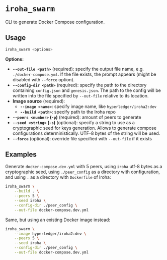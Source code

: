 # `iroha_swarm`

CLI to generate Docker Compose configuration.

## Usage

```bash
iroha_swarm <options>
```

**Options:**

- **`--out-file <path>`** (required): specify the output file name, e.g. `./docker-compose.yml`. If the file exists, the prompt appears (might be disabled with `--force` option).
- **`--config-dir <path>`** (required): specify the path to the directory containing `config.json` and `genesis.json`. The path to the config will be written into the file specified by `--out-file` relative to its location.
- **Image source** (required):
  - **`--image <name>`**: specify image name, like `hyperledger/iroha2:dev`
  - **`--build <path>`**: specify path to the Iroha repo
- **`--peers <number>` (`-p`)** (required): amount of peers to generate
- **`--seed <string>` (`-s`)** (optional): specify a string to use as a cryptographic seed for keys generation. Allows to generate compose configurations deterministically. UTF-8 bytes of the string will be used.
- **`--force`** (optional): override file specified with `--out-file` if it exists

## Examples

Generate `docker-compose.dev.yml` with 5 peers, using `iroha` utf-8 bytes as a cryptographic seed, using `./peer_config` as a directory with configuration, and using `.` as a directory with `Dockerfile` of Iroha: 

```bash
iroha_swarm \
    --build . \
    --peers 5 \
    --seed iroha \
    --config-dir ./peer_config \
    --out-file docker-compose.dev.yml
```

Same, but using an existing Docker image instead:

```bash
iroha_swarm \
    --image hyperledger/iroha2:dev \
    --peers 5 \
    --seed iroha \
    --config-dir ./peer_config \
    --out-file docker-compose.dev.yml
```
